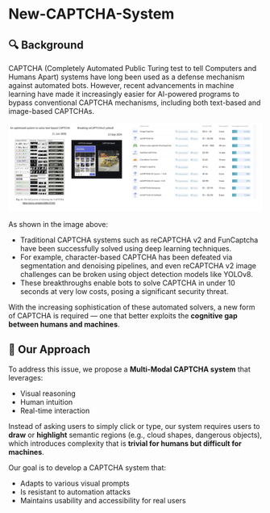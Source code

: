 # New-CAPTCHA-System

## 🔍 Background

CAPTCHA (Completely Automated Public Turing test to tell Computers and Humans Apart) systems have long been used as a defense mechanism against automated bots. However, recent advancements in machine learning have made it increasingly easier for AI-powered programs to bypass conventional CAPTCHA mechanisms, including both text-based and image-based CAPTCHAs.

![Previous CAPTCHA Research and Defeat Methods](./assets/captcha_background.png)

As shown in the image above:
- Traditional CAPTCHA systems such as reCAPTCHA v2 and FunCaptcha have been successfully solved using deep learning techniques.
- For example, character-based CAPTCHA has been defeated via segmentation and denoising pipelines, and even reCAPTCHA v2 image challenges can be broken using object detection models like YOLOv8.
- These breakthroughs enable bots to solve CAPTCHA in under 10 seconds at very low costs, posing a significant security threat.

With the increasing sophistication of these automated solvers, a new form of CAPTCHA is required — one that better exploits the **cognitive gap between humans and machines**.

## 🧠 Our Approach

To address this issue, we propose a **Multi-Modal CAPTCHA system** that leverages:
- Visual reasoning
- Human intuition
- Real-time interaction

Instead of asking users to simply click or type, our system requires users to **draw** or **highlight** semantic regions (e.g., cloud shapes, dangerous objects), which introduces complexity that is **trivial for humans but difficult for machines**.

Our goal is to develop a CAPTCHA system that:
- Adapts to various visual prompts
- Is resistant to automation attacks
- Maintains usability and accessibility for real users
